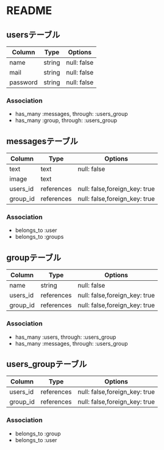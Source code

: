 # README

## usersテーブル
|Column|Type|Options|
|------|----|-------|
|name|string|null: false|
|mail|string|null: false|
|password|string|null: false|

### Association
- has_many :messages, through: :users_group
- has_many :group, through: :users_group


## messagesテーブル
|Column|Type|Options|
|------|----|-------|
|text|text|null: false|
|image|text||
|users_id|references|null: false,foreign_key: true|
|group_id|references|null: false,foreign_key: true|

### Association
- belongs_to :user
- belongs_to :groups

## groupテーブル
|Column|Type|Options|
|------|----|-------|
|name|string|null: false|
|users_id|references|null: false,foreign_key: true|
|group_id|references|null: false,foreign_key: true|

### Association
- has_many :users, through: :users_group
- has_many :messages, through: :users_group

## users_groupテーブル
|Column|Type|Options|
|------|----|-------|
|users_id|references|null: false,foreign_key: true|
|group_id|references|null: false,foreign_key: true|

### Association
- belongs_to :group
- belongs_to :user
